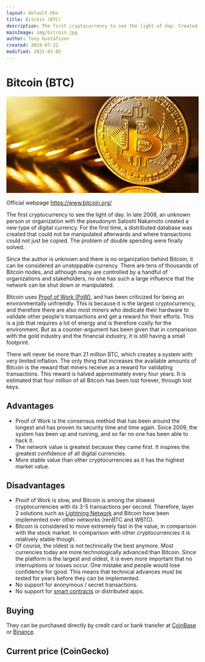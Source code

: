 ```yaml
---
layout: default.hbs
title: Bitcoin (BTC)
description: The first cryptocurrency to see the light of day. Created by the pseudonym Satoshi Nakamoto in 2008 who introduced the concept of the blockchain.
mainImage: img/bitcoin.jpg
author: Tony Gustafsson
created: 2019-07-22
modified: 2021-03-02
---
```


# Bitcoin (BTC)

![Bitcoin](../img/bitcoin.jpg 'Bitcoin')

Official webpage https://www.bitcoin.org/

The first cryptocurrency to see the light of day. In late 2008, an unknown person or organization with the pseudonym Satoshi Nakamoto created a new type of digital currency. For the first time, a distributed database was created that could not be manipulated afterwards and where transactions could not just be copied. The problem of double spending were finally solved.

Since the author is unknown and there is no organization behind Bitcoin, it can be considered an unstoppable currency. There are tens of thousands of Bitcoin nodes, and although many are controlled by a handful of organizations and stakeholders, no one has such a large influence that the network can be shut down or manipulated.

Bitcoin uses [Proof of Work (PoW)](/technology/proof-of-work.html), and has been criticized for being an environmentally unfriendly. This is because it is the largest cryptocurrency, and therefore there are also most miners who dedicate their hardware to validate other people's transactions and get a reward for their efforts. This is a job that requires a lot of energy and is therefore costly for the environment. But as a counter-argument has been given that in comparison with the gold industry and the financial industry, it is still having a small footprint.

There will never be more than 21 million BTC, which creates a system with very limited inflation. The only thing that increases the available amounts of Bitcoin is the reward that miners receive as a reward for validating transactions. This reward is halved approximately every four years. It is estimated that four million of all Bitcoin has been lost forever, through lost keys.

## Advantages

-   Proof of Work is the consensus method that has been around the longest and has proven its security time and time again. Since 2009, the system has been up and running, and so far no one has been able to hack it.
-   The network value is greatest because they came first. It inspires the greatest confidence of all digital currencies.
-   More stable value than other cryptocurrencies as it has the highest market value.

## Disadvantages

-   Proof of Work is slow, and Bitcoin is among the slowest cryptocurrencies with its 3-5 transactions per second. Therefore, layer 2 solutions such as [Lightning Network](/technology/lightning-network.html) and Bitcoin have been implemented over other networks (renBTC and WBTC).
-   Bitcoin is considered to move extremely fast in the value, in comparison with the stock market. In comparison with other cryptocurrencies it is relatively stable though.
-   Of course, the oldest is not technically the best anymore. Most currencies today are more technologically advanced than Bitcoin. Since the platform is the largest and oldest, it is even more important that no interruptions or losses occur. One mistake and people would lose confidence for good. This means that technical advances must be tested for years before they can be implemented.
-   No support for anonymous / secret transactions.
-   No support for [smart contracts](/technology/smart-contracts.html) or distributed apps.

## Buying

They can be purchased directly by credit card or bank transfer at [CoinBase](https://www.coinbase.com/) or [Binance](https://www.binance.com).

## Current price (CoinGecko)

<script src="https://widgets.coingecko.com/coingecko-coin-ticker-widget.js"></script>

<coingecko-coin-ticker-widget currency="usd" coin-id="bitcoin" locale="en"></coingecko-coin-ticker-widget>
